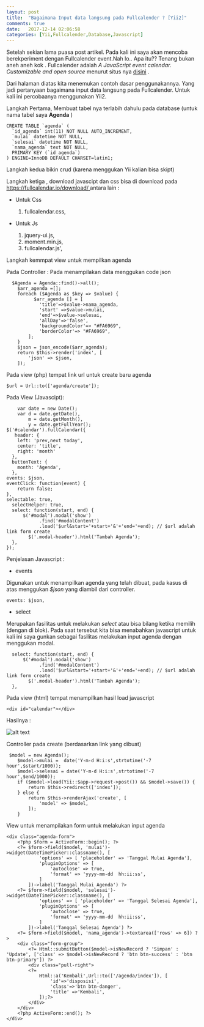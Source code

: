 ```yaml
---
layout: post
title:  "Bagaimana Input data langsung pada Fullcalender ? [Yii2]"
comments: true
date:   2017-12-14 02:06:58
categories: [Yii,Fullcalender,Database,Javascript]
---
```


Setelah sekian lama puasa post artikel. Pada kali ini saya akan mencoba berekperiment dengan Fullcalender event.Nah lo.. Apa itu?? Tenang bukan aneh aneh kok . Fullcalender adalah _A JavaScript event calendar. Customizable and open source_ menurut situs nya [disini](https://fullcalendar.io/) .

Dari halaman diatas kita menemukan contoh dasar penggunakannya. Yang jadi pertanyaan bagaimana input data langsung pada Fullcalender. Untuk kali ini percobaanya menggunakan Yii2.

Langkah Pertama, Membuat tabel nya terlabih dahulu pada database (untuk nama tabel saya __Agenda__ )


    CREATE TABLE `agenda` (
      `id_agenda` int(11) NOT NULL AUTO_INCREMENT,
      `mulai` datetime NOT NULL,
      `selesai` datetime NOT NULL,
      `nama_agenda` text NOT NULL,
      PRIMARY KEY (`id_agenda`)
    ) ENGINE=InnoDB DEFAULT CHARSET=latin1;

Langkah kedua bikin crud (karena menggukan Yii kalian bisa skipt)

Langkah ketiga , download javascipt dan css bisa di download pada [https://fullcalendar.io/download/ ](https://fullcalendar.io/download/) antara lain :

- Untuk Css
    1. fullcalendar.css,
        
- Untuk Js
    1. jquery-ui.js,
    2. moment.min.js,
    3. fullcalendar.js',




Langkah kemmpat view untuk mempilkan agenda 

Pada Controller :
Pada menampilakan data menggukan code json

      $Agenda = Agenda::find()->all();
        $arr_agenda =[];
        foreach ($Agenda as $key => $value) {
              $arr_agenda [] = [
                'title'=>$value->nama_agenda,
                'start' =>$value->mulai,
                'end'=>$value->selesai,
                'allDay'=>'false',
                'backgroundColor'=> "#FA6969", 
                'borderColor'=> "#FA6969",
            ];
        }
        $json = json_encode($arr_agenda);
        return $this->render('index', [
            'json' => $json,
        ]);

Pada view (php) tempat link url untuk create baru agenda
    
    $url = Url::to(['agenda/create']);

Pada View (Javascipt):

        var date = new Date();
        var d = date.getDate(),
            m = date.getMonth(),
            y = date.getFullYear();
    $('#calendar').fullCalendar({
       header: {
        left: 'prev,next today',
        center: 'title',
        right: 'month'
      },
      buttonText: {
        month: 'Agenda',
      },
    events: $json,
    eventClick: function(event) {
        return false;
    },
    selectable: true,
      selectHelper: true,
      select: function(start, end) {
          $('#modal').modal('show')
                .find('#modalContent')
                .load('$url&start='+start+'&'+'end='+end); // $url adalah link form create
            $('.modal-header').html('Tambah Agenda');
      },
    });
    

Penjelasan Javascript :

- events  

Digunakan untuk menampilkan agenda yang telah dibuat, pada kasus di atas menggukan _$json_ yang diambil dari controller.

    events: $json,


- select 

Merupakan fasilitas untuk melakukan _select_ atau bisa bilang ketika memilih (dengan di blok). Pada saat tersebut kita bisa menabahkan javascript untuk kali ini saya gunkan sebagai fasilitas melakukan input agenda dengan menggukan modal.

      select: function(start, end) {
          $('#modal').modal('show')
                .find('#modalContent')
                .load('$url&start='+start+'&'+'end='+end); // $url adalah link form create
            $('.modal-header').html('Tambah Agenda');
      },

Pada view (html) tempat menampilkan hasil load javascript

    <div id="calendar"></div>



Hasilnya :

![alt text][gambar1]

[gambar1]:{{site.urlimg}}img-14dec2017-1.gif "hello word"


Controller pada create (berdasarkan link yang dibuat)

     $model = new Agenda();
        $model->mulai =  date('Y-m-d H:i:s',strtotime('-7 hour',$start/1000));
        $model->selesai = date('Y-m-d H:i:s',strtotime('-7 hour',$end/1000));
        if ($model->load(Yii::$app->request->post()) && $model->save()) {
            return $this->redirect(['index']);
        } else {
            return $this->renderAjax('create', [
                'model' => $model,
            ]);
        }


View untuk menampilakan form untuk melakukan input agenda 

    <div class="agenda-form">
        <?php $form = ActiveForm::begin(); ?>
        <?= $form->field($model, 'mulai')->widget(DateTimePicker::classname(), [
                'options' => [ 'placeholder' => 'Tanggal Mulai Agenda'],
                'pluginOptions' => [
                    'autoclose' => true,
                    'format' => 'yyyy-mm-dd  hh:ii:ss',
                ]
            ])->label('Tanggal Mulai Agenda') ?>
        <?= $form->field($model, 'selesai')->widget(DateTimePicker::classname(), [
                'options' => [ 'placeholder' => 'Tanggal Selesai Agenda'],
                'pluginOptions' => [
                    'autoclose' => true,
                    'format' => 'yyyy-mm-dd  hh:ii:ss',
                ]
            ])->label('Tanggal Selesai Agenda') ?>
        <?= $form->field($model, 'nama_agenda')->textarea(['rows' => 6]) ?>
        <div class="form-group">
            <?= Html::submitButton($model->isNewRecord ? 'Simpan' : 'Update', ['class' => $model->isNewRecord ? 'btn btn-success' : 'btn btn-primary']) ?>
            <div class="pull-right">
            <?=
                Html::a('Kembali',Url::to(['/agenda/index']), [
                    'id'=>'disposisi',
                    'class'=>'btn btn-danger',
                    'title' =>'Kembali',
                ]);?>
            </div>
        </div>
        <?php ActiveForm::end(); ?>
    </div>